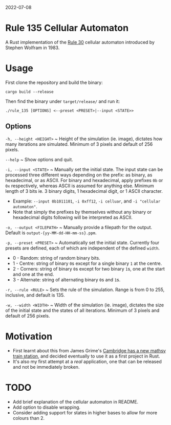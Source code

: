 2022-07-08
# Rule 135 Cellular Automaton
A Rust implementation of the [Rule 30](https://en.wikipedia.org/wiki/Rule_30) cellular automaton introduced by Stephen Wolfram in 1983.

# Usage
First clone the repository and build the binary:
```
cargo build --release
```
Then find the binary under `target/release/` and run it:
```
./rule_135 [OPTIONS] <--preset <PRESET>|--input <STATE>>
```

## Options
`-h, --height <HEIGHT>` ~ Height of the simulation (ie. image), dictates how many iterations are simulated. Minimum of 3 pixels and default of 256 pixels.

`--help` ~ Show options and quit.

`-i, --input <STATE>` ~ Manually set the initial state. The input state can be processed three different ways depending on the prefix: as binary, as hexadecimal, or as ASCII. For binary and hexadecimal, apply prefixes `0b` or `0x` respectively, whereas ASCII is assumed for anything else. Minimum length of 3 bits ie. 3 binary digits, 1 hexadecimal digit, or 1 ASCII character.
* Example: `--input 0b1011101`, `-i 0xff12`, `-i celluar`, and `-i "cellular automaton"`.
* Note that simply the prefixes by themselves without any binary or hexadecimal digits following will be interpreted as ASCII.

`-o, --output <FILEPATH>` ~ Manually provide a filepath for the output. Default is `output-{yy-MM-dd-HH-mm-ss}.ppm`.

`-p, --preset <PRESET>` ~ Automatically set the initial state. Currently four presets are defined, each of which are independent of the defined `width`.
* 0 - Random: string of random binary bits.
* 1 - Centre: string of binary `0`s except for a single binary `1` at the centre.
* 2 - Corners: string of binary `0`s except for two binary `1`s, one at the start and one at the end.
* 3 - Alternate: string of alternating binary `0`s and `1`s.

`-r, --rule <RULE>` ~ Sets the rule of the simulation. Range is from 0 to 255, inclusive, and default is 135.

`-w, --width <WIDTH>` ~ Width of the simulation (ie. image), dictates the size of the initial state and the states of all iterations. Minimum of 3 pixels and default of 256 pixels.

# Motivation
* First learnt about this from James Grime's [Cambridge has a new mathsy train station](https://youtu.be/aeyhnrZvQBE), and decided eventually to use it as a first project in Rust.
* It's also my first attempt at a *real* application, one that can be released and not be immediately broken.

# TODO
* Add brief explanation of the cellular automaton in README.
* Add option to disable wrapping.
* Consider adding support for states in higher bases to allow for more colours than 2.
